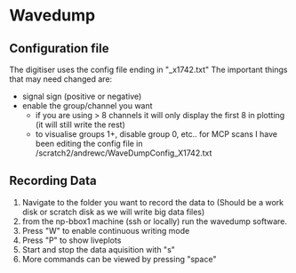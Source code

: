 # Wavedump
## Configuration file
The digitiser uses the config file ending in "_x1742.txt"
The important things that may need changed are:
- signal sign (positive or negative)
- enable the group/channel you want
  - if you are using > 8 channels it will only display the first 8 in plotting (it will still write the rest)
  - to visualise groups 1+, disable group 0, etc..
for MCP scans I have been editing the config file in /scratch2/andrewc/WaveDumpConfig_X1742.txt

## Recording Data
1. Navigate to the folder you want to record the data to (Should be a work disk or scratch disk as we will write big data files)
2. from the np-bbox1 machine (ssh or locally) run the wavedump software.
3. Press "W" to enable continuous writing mode
4. Press "P" to show liveplots
5. Start and stop the data aquisition with "s"
6. More commands can be viewed by pressing "space"
